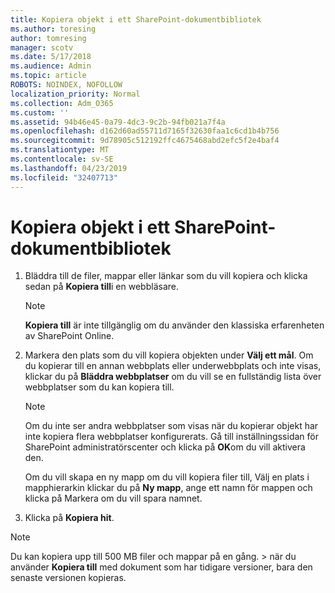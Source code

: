 ```yaml
---
title: Kopiera objekt i ett SharePoint-dokumentbibliotek
ms.author: toresing
author: tomresing
manager: scotv
ms.date: 5/17/2018
ms.audience: Admin
ms.topic: article
ROBOTS: NOINDEX, NOFOLLOW
localization_priority: Normal
ms.collection: Adm_O365
ms.custom: ''
ms.assetid: 94b46e45-0a79-4dc3-9c2b-94fb021a7f4a
ms.openlocfilehash: d162d60ad55711d7165f32630faa1c6cd1b4b756
ms.sourcegitcommit: 9d78905c512192ffc4675468abd2efc5f2e4baf4
ms.translationtype: MT
ms.contentlocale: sv-SE
ms.lasthandoff: 04/23/2019
ms.locfileid: "32407713"
---
```

# <a name="copy-items-in-a-sharepoint-document-library"></a>Kopiera objekt i ett SharePoint-dokumentbibliotek

1. Bläddra till de filer, mappar eller länkar som du vill kopiera och klicka sedan på **Kopiera till**i en webbläsare.
    
    > [!NOTE]
    > **Kopiera till** är inte tillgänglig om du använder den klassiska erfarenheten av SharePoint Online. 
  
2. Markera den plats som du vill kopiera objekten under **Välj ett mål**. Om du kopierar till en annan webbplats eller underwebbplats och inte visas, klickar du på **Bläddra webbplatser** om du vill se en fullständig lista över webbplatser som du kan kopiera till. 
    
    > [!NOTE]
    > Om du inte ser andra webbplatser som visas när du kopierar objekt har inte kopiera flera webbplatser konfigurerats. Gå till inställningssidan för SharePoint administratörscenter och klicka på **OK**om du vill aktivera den. 
  
    Om du vill skapa en ny mapp om du vill kopiera filer till, Välj en plats i mapphierarkin klickar du på **Ny mapp**, ange ett namn för mappen och klicka på Markera om du vill spara namnet.
    
3. Klicka på **Kopiera hit**.
    
> [!NOTE]
>  Du kan kopiera upp till 500 MB filer och mappar på en gång. > när du använder **Kopiera till** med dokument som har tidigare versioner, bara den senaste versionen kopieras. 
  

